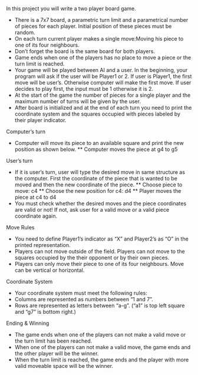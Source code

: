 In this project you will write a two player board game.
- There is a 7x7 board, a parametric turn limit and a parametrical number of pieces for each player. Initial
position of these pieces must be random.
- On each turn current player makes a single move:Moving his piece to one of its four neighbours.
- Don’t forget the board is the same board for both players.
- Game ends when one of the players has no place to move a piece or the turn limit is reached.
- Your game will be played between AI and a user. In the beginning, your program will ask if the user will
be Player1 or 2. If user is Player1, the first move will be user’s. Otherwise computer will make the first
move. If user decides to play first, the input must be 1 otherwise it is 2.
- At the start of the game the number of pieces for a single player and the maximum number of turns will
be given by the user.
- After board is initialized and at the end of each turn you need to print the coordinate system and the
squares occupied with pieces labeled by their player indicator.

Computer’s turn
- Computer will move its piece to an available square and print the new position as shown below.
    ** Computer moves the piece at g4 to g5

User’s turn
- If it is user’s turn, user will type the desired move in same structure as the computer. First the coordinate
of the piece that is wanted to be moved and then the new coordinate of the piece.
    ** Choose piece to move: c4
    ** Choose the new position for c4: d4
    ** Player moves the piece at c4 to d4
- You must check whether the desired moves and the piece coordinates are valid or not! If not, ask user for
a valid move or a valid piece coordinate again.

Move Rules
- You need to define Player1’s indicator as “X” and Player2’s as “O” in the printed representation.
- Players can not move outside of the field. Players can not move to the squares occupied by the their
opponent or by their own pieces.
- Players can only move their piece to one of its four neighbours. Move can be vertical or horizontal.

Coordinate System
- Your coordinate system must meet the following rules:
- Columns are represented as numbers between “1 and 7”.
- Rows are represented as letters between “a-g”. (“a1” is top left square and “g7” is bottom right.)

Ending & Winning
- The game ends when one of the players can not make a valid move or the turn limit has been reached.
- When one of the players can not make a valid move, the game ends and the other player will be the
winner.
- When the turn limit is reached, the game ends and the player with more valid moveable space will be the
winner.


